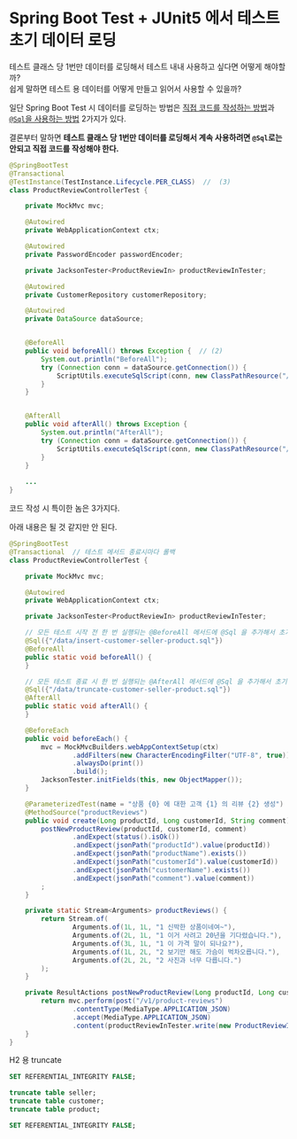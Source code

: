 # Spring Boot Test + JUnit5 에서 테스트 초기 데이터 로딩

테스트 클래스 당 1번만 데이터를 로딩해서 테스트 내내 사용하고 싶다면 어떻게 해야할까?  
쉽게 말하면 테스트 용 데이터를 어떻게 만들고 읽어서 사용할 수 있을까?

일단 Spring Boot Test 시 데이터를 로딩하는 방법은 [직접 코드를 작성하는 방법](https://docs.spring.io/spring-framework/docs/current/spring-framework-reference/testing.html#testcontext-executing-sql-programmatically)과 [`@Sql`을 사용하는 방법](https://docs.spring.io/spring-framework/docs/current/spring-framework-reference/testing.html#testcontext-executing-sql-declaratively) 2가지가 있다.

결론부터 말하면 **테스트 클래스 당 1번만 데이터를 로딩해서 계속 사용하려면 `@Sql`로는 안되고 직접 코드를 작성해야 한다.**

```java
@SpringBootTest
@Transactional
@TestInstance(TestInstance.Lifecycle.PER_CLASS)  //  (3)
class ProductReviewControllerTest {

    private MockMvc mvc;

    @Autowired
    private WebApplicationContext ctx;

    @Autowired
    private PasswordEncoder passwordEncoder;

    private JacksonTester<ProductReviewIn> productReviewInTester;

    @Autowired
    private CustomerRepository customerRepository;

    @Autowired
    private DataSource dataSource;


    @BeforeAll
    public void beforeAll() throws Exception {  // (2)
        System.out.println("BeforeAll");
        try (Connection conn = dataSource.getConnection()) {
            ScriptUtils.executeSqlScript(conn, new ClassPathResource("/data/insert-customer-seller-product.sql"));  // (1)
        }
    }


    @AfterAll
    public void afterAll() throws Exception {
        System.out.println("AfterAll");
        try (Connection conn = dataSource.getConnection()) {
            ScriptUtils.executeSqlScript(conn, new ClassPathResource("/data/truncate-customer-seller-product.sql"));
        }
    }
    
    ...
}
```

코드 작성 시 특이한 놈은 3가지다.



아래 내용은 될 것 같지만 안 된다.

```java
@SpringBootTest
@Transactional  // 테스트 메서드 종료시마다 롤백
class ProductReviewControllerTest {

    private MockMvc mvc;

    @Autowired
    private WebApplicationContext ctx;

    private JacksonTester<ProductReviewIn> productReviewInTester;

    // 모든 테스트 시작 전 한 번 실행되는 @BeforeAll 메서드에 @Sql 을 추가해서 초기 데이터 로딩
    @Sql({"/data/insert-customer-seller-product.sql"})
    @BeforeAll
    public static void beforeAll() {
    }

    // 모든 테스트 종료 시 한 번 실행되는 @AfterAll 메서드에 @Sql 을 추가해서 초기 데이터 제거
    @Sql({"/data/truncate-customer-seller-product.sql"})
    @AfterAll
    public static void afterAll() {
    }

    @BeforeEach
    public void beforeEach() {
        mvc = MockMvcBuilders.webAppContextSetup(ctx)
                .addFilters(new CharacterEncodingFilter("UTF-8", true))
                .alwaysDo(print())
                .build();
        JacksonTester.initFields(this, new ObjectMapper());
    }

    @ParameterizedTest(name = "상품 {0} 에 대한 고객 {1} 의 리뷰 {2} 생성")
    @MethodSource("productReviews")
    public void create(Long productId, Long customerId, String comment) throws Exception {
        postNewProductReview(productId, customerId, comment)
                .andExpect(status().isOk())
                .andExpect(jsonPath("productId").value(productId))
                .andExpect(jsonPath("productName").exists())
                .andExpect(jsonPath("customerId").value(customerId))
                .andExpect(jsonPath("customerName").exists())
                .andExpect(jsonPath("comment").value(comment))
        ;
    }

    private static Stream<Arguments> productReviews() {
        return Stream.of(
                Arguments.of(1L, 1L, "1 신박한 상품이네여~"),
                Arguments.of(2L, 1L, "1 이거 사려고 20년을 기다렸습니다."),
                Arguments.of(3L, 1L, "1 이 가격 말이 되나요?"),
                Arguments.of(1L, 2L, "2 보기만 해도 가슴이 벅차오릅니다."),
                Arguments.of(2L, 2L, "2 사진과 너무 다릅니다.")
        );
    }

    private ResultActions postNewProductReview(Long productId, Long customerId, String comment) throws Exception {
        return mvc.perform(post("/v1/product-reviews")
                .contentType(MediaType.APPLICATION_JSON)
                .accept(MediaType.APPLICATION_JSON)
                .content(productReviewInTester.write(new ProductReviewIn(productId, customerId, comment)).getJson()));
    }
}

```

H2 용 truncate

```sql
SET REFERENTIAL_INTEGRITY FALSE;

truncate table seller;
truncate table customer;
truncate table product;

SET REFERENTIAL_INTEGRITY FALSE;

```
